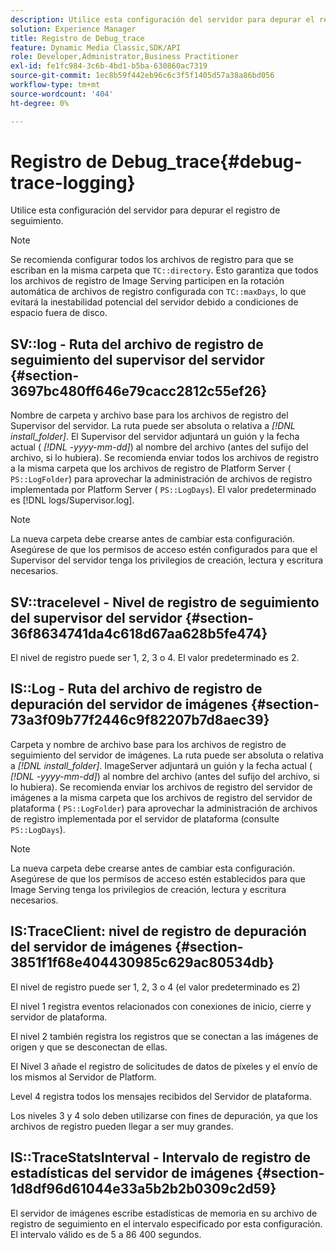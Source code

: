 ```yaml
---
description: Utilice esta configuración del servidor para depurar el registro de seguimiento.
solution: Experience Manager
title: Registro de Debug_trace
feature: Dynamic Media Classic,SDK/API
role: Developer,Administrator,Business Practitioner
exl-id: fe1fc984-3c6b-4bd1-b5ba-630860ac7319
source-git-commit: 1ec8b59f442eb96c6c3f5f1405d57a38a86bd056
workflow-type: tm+mt
source-wordcount: '404'
ht-degree: 0%

---
```


# Registro de Debug_trace{#debug-trace-logging}

Utilice esta configuración del servidor para depurar el registro de seguimiento.

>[!NOTE]
>
>Se recomienda configurar todos los archivos de registro para que se escriban en la misma carpeta que `TC::directory`. Esto garantiza que todos los archivos de registro de Image Serving participen en la rotación automática de archivos de registro configurada con `TC::maxDays`, lo que evitará la inestabilidad potencial del servidor debido a condiciones de espacio fuera de disco.

## SV::log - Ruta del archivo de registro de seguimiento del supervisor del servidor {#section-3697bc480ff646e79cacc2812c55ef26}

Nombre de carpeta y archivo base para los archivos de registro del Supervisor del servidor. La ruta puede ser absoluta o relativa a *[!DNL install_folder]*. El Supervisor del servidor adjuntará un guión y la fecha actual ( *[!DNL -yyyy-mm-dd]*) al nombre del archivo (antes del sufijo del archivo, si lo hubiera). Se recomienda enviar todos los archivos de registro a la misma carpeta que los archivos de registro de Platform Server ( `PS::LogFolder`) para aprovechar la administración de archivos de registro implementada por Platform Server ( `PS::LogDays`). El valor predeterminado es [!DNL logs/Supervisor.log].

>[!NOTE]
>
>La nueva carpeta debe crearse antes de cambiar esta configuración. Asegúrese de que los permisos de acceso estén configurados para que el Supervisor del servidor tenga los privilegios de creación, lectura y escritura necesarios.

## SV::tracelevel - Nivel de registro de seguimiento del supervisor del servidor {#section-36f8634741da4c618d67aa628b5fe474}

El nivel de registro puede ser 1, 2, 3 o 4. El valor predeterminado es 2.

## IS::Log - Ruta del archivo de registro de depuración del servidor de imágenes {#section-73a3f09b77f2446c9f82207b7d8aec39}

Carpeta y nombre de archivo base para los archivos de registro de seguimiento del servidor de imágenes. La ruta puede ser absoluta o relativa a *[!DNL install_folder]*. ImageServer adjuntará un guión y la fecha actual ( *[!DNL -yyyy-mm-dd]*) al nombre del archivo (antes del sufijo del archivo, si lo hubiera). Se recomienda enviar los archivos de registro del servidor de imágenes a la misma carpeta que los archivos de registro del servidor de plataforma ( `PS::LogFolder`) para aprovechar la administración de archivos de registro implementada por el servidor de plataforma (consulte `PS::LogDays`).

>[!NOTE]
>
>La nueva carpeta debe crearse antes de cambiar esta configuración. Asegúrese de que los permisos de acceso estén establecidos para que Image Serving tenga los privilegios de creación, lectura y escritura necesarios.

## IS:TraceClient: nivel de registro de depuración del servidor de imágenes {#section-3851f1f68e404430985c629ac80534db}

El nivel de registro puede ser 1, 2, 3 o 4 (el valor predeterminado es 2)

El nivel 1 registra eventos relacionados con conexiones de inicio, cierre y servidor de plataforma.

El nivel 2 también registra los registros que se conectan a las imágenes de origen y que se desconectan de ellas.

El Nivel 3 añade el registro de solicitudes de datos de píxeles y el envío de los mismos al Servidor de Platform.

Level 4 registra todos los mensajes recibidos del Servidor de plataforma.

Los niveles 3 y 4 solo deben utilizarse con fines de depuración, ya que los archivos de registro pueden llegar a ser muy grandes.

## IS::TraceStatsInterval - Intervalo de registro de estadísticas del servidor de imágenes {#section-1d8df96d61044e33a5b2b2b0309c2d59}

El servidor de imágenes escribe estadísticas de memoria en su archivo de registro de seguimiento en el intervalo especificado por esta configuración. El intervalo válido es de 5 a 86 400 segundos.
